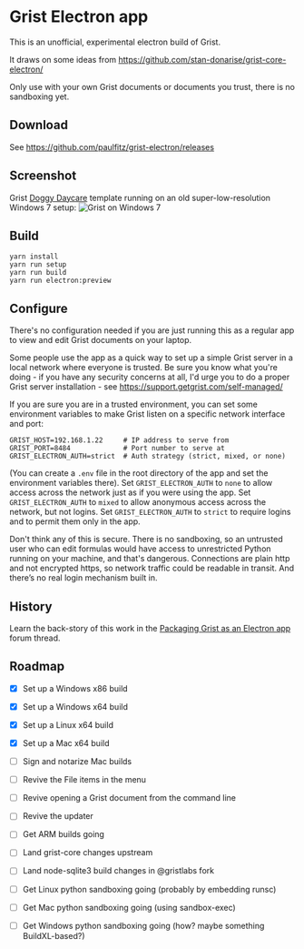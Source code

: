 # Grist Electron app

This is an unofficial, experimental electron build of Grist.

It draws on some ideas from https://github.com/stan-donarise/grist-core-electron/

Only use with your own Grist documents or documents you trust, there is no
sandboxing yet.

## Download

See https://github.com/paulfitz/grist-electron/releases

## Screenshot

Grist [Doggy Daycare](https://templates.getgrist.com/vAcfEKLQf3YF/Doggie-Daycare) template running on an old super-low-resolution Windows 7 setup:
![Grist on Windows 7](https://user-images.githubusercontent.com/118367/215295214-83c46e03-16f6-45d2-84dd-d26d34cb5f95.jpeg)

## Build

```
yarn install
yarn run setup
yarn run build
yarn run electron:preview
```

## Configure

There's no configuration needed if you are just running this as a regular app
to view and edit Grist documents on your laptop.

Some people use the app as a quick way to set up a simple Grist server
in a local network where everyone is trusted. Be sure you know what you're
doing - if you have any security concerns at all, I'd urge you to do a
proper Grist server installation - see https://support.getgrist.com/self-managed/

If you are sure you are in a trusted environment, you can set some environment
variables to make Grist listen on a specific network interface and port:

```
GRIST_HOST=192.168.1.22     # IP address to serve from
GRIST_PORT=8484             # Port number to serve at
GRIST_ELECTRON_AUTH=strict  # Auth strategy (strict, mixed, or none)
```

(You can create a `.env` file in the root directory of the app and set
the environment variables there). Set `GRIST_ELECTRON_AUTH` to `none`
to allow access across the network just as if you were using the app.
Set `GRIST_ELECTRON_AUTH` to `mixed` to allow anonymous access
across the network, but not logins. Set `GRIST_ELECTRON_AUTH` to `strict`
to require logins and to permit them only in the app.

Don't think any of this is secure. There is no sandboxing, so an
untrusted user who can edit formulas would have access to unrestricted
Python running on your machine, and that's dangerous. Connections are
plain http and not encrypted https, so network traffic could be
readable in transit. And there’s no real login mechanism built in.

## History

Learn the back-story of this work in the
[Packaging Grist as an Electron app](https://community.getgrist.com/t/packaging-grist-as-an-electron-app/1233)
forum thread.

## Roadmap

 * [x] Set up a Windows x86 build
 * [x] Set up a Windows x64 build
 * [x] Set up a Linux x64 build
 * [x] Set up a Mac x64 build
 * [ ] Sign and notarize Mac builds
 * [ ] Revive the File items in the menu
 * [ ] Revive opening a Grist document from the command line
 * [ ] Revive the updater
 * [ ] Get ARM builds going
 * [ ] Land grist-core changes upstream
 * [ ] Land node-sqlite3 build changes in @gristlabs fork
 * [ ] Get Linux python sandboxing going (probably by embedding runsc)
 * [ ] Get Mac python sandboxing going (using sandbox-exec)
 * [ ] Get Windows python sandboxing going (how? maybe something BuildXL-based?)

